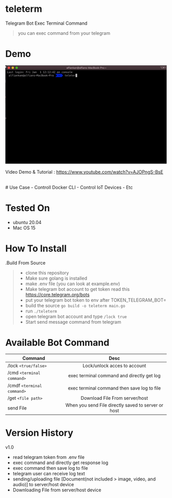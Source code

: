 # teleterm
Telegram Bot Exec Terminal Command 

>you can exec command from your telegram

# Demo
<img src="demoo.gif"/>
<br>

Video Demo & Tutorial : https://www.youtube.com/watch?v=AJOPngS-BsE

<br>
# Use Case
- Controll Docker CLI 
- Control IoT Devices
- Etc

# Tested On
- ubuntu 20.04
- Mac OS 15


# How To Install
.Build From Source
 >- clone this repository
 >- Make sure golang is installed
 >- make .env file (you can look at example.env)
 >- Make telegram bot account to get token read this https://core.telegram.org/bots
 >- put your telegram bot token to env after TOKEN_TELEGRAM_BOT=
 >- build the source `go build -o teleterm main.go`
 >- run `./teleterm`
 >- open telegram bot account and type `/lock true`
 >- Start send message command from telegram

# Available Bot Command
| Command       |Desc          |
| ------------- |:-------------:|
|/lock `<true/false>`|Lock/unlock acces to account
| /cmd `<terminal command>`    | exec terminal command and directly get log
| /cmdf `<terminal command>`       | exec terminal command then save log to file
|/get `<file path>`| Download File From server/host
|send File|When you send File directly saved to server or host

# Version History
v1.0
- read telegram token from .env file
- exec command and directly get response log
- exec command then save log to file
- telegram user can receive log text
- sending/uploading file [Document(not included > image, video, and audio)] to server/host device
- Downloading File from server/host device
